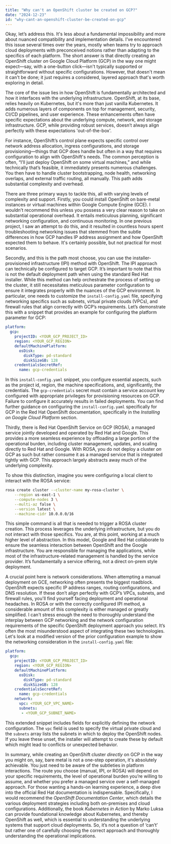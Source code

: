 ```yaml
---
title: "Why can't an OpenShift cluster be created on GCP?"
date: "2024-12-23"
id: "why-cant-an-openshift-cluster-be-created-on-gcp"
---
```


Okay, let’s address this. It's less about a fundamental impossibility and more about nuanced compatibility and implementation details. I've encountered this issue several times over the years, mostly when teams try to approach cloud deployments with preconceived notions rather than adapting to the specifics of each platform. The short answer is that directly creating an OpenShift cluster *on* Google Cloud Platform (GCP) in the way one might expect—say, with a one-button click—isn't typically supported or straightforward without specific configurations. However, that doesn't mean it can't be done; it just requires a considered, layered approach that's worth exploring in detail.

The core of the issue lies in how OpenShift is fundamentally architected and how it interfaces with the underlying infrastructure. OpenShift, at its base, relies heavily on Kubernetes, but it's more than just vanilla Kubernetes. It adds numerous layers of components on top for management, security, CI/CD pipelines, and user experience. These enhancements often have specific expectations about the underlying compute, network, and storage infrastructure. GCP, while providing robust services, doesn’t always align perfectly with these expectations 'out-of-the-box'.

For instance, OpenShift’s control plane expects specific control over network address allocation, ingress configurations, and storage provisioning—things that GCP does handle but often in a way that requires configuration to align with OpenShift's needs. The common perception is often, “I’ll just deploy OpenShift on some virtual machines,” and while technically that’s feasible, it immediately presents numerous challenges. You then have to handle cluster bootstrapping, node health, networking overlaps, and external traffic routing, all manually. This path adds substantial complexity and overhead.

There are three primary ways to tackle this, all with varying levels of complexity and support. Firstly, you could install OpenShift on bare-metal instances or virtual machines within Google Compute Engine (GCE). I wouldn’t recommend this unless you possess a very clear reason to take on substantial operational overhead. It entails meticulous planning, significant networking configuration, and continuous monitoring. In one previous project, I saw an attempt to do this, and it resulted in countless hours spent troubleshooting networking issues that stemmed from the subtle differences in how GCP handles IP address assignment and how OpenShift expected them to behave. It's certainly possible, but not practical for most scenarios.

Secondly, and this is the path most choose, you can use the installer-provisioned infrastructure (IPI) method with OpenShift. The IPI approach can technically be configured to target GCP. It’s important to note that this is not the default deployment path when using the standard Red Hat installer. While this method can help orchestrate the process of setting up the cluster, it still necessitates meticulous parameter configuration to ensure it integrates properly with the nuances of the GCP environment. In particular, one needs to customize the `install-config.yaml` file, specifying networking specifics such as subnets, virtual private clouds (VPCs), and firewall rules that align correctly with GCP’s requirements. Let’s demonstrate this with a snippet that provides an example for configuring the platform parameter for GCP:

```yaml
platform:
  gcp:
    projectID: <YOUR_GCP_PROJECT_ID>
    region: <YOUR_GCP_REGION>
    defaultMachinePlatform:
      osDisk:
        diskType: pd-standard
        diskSizeGB: 128
    credentialsSecretRef:
      name: gcp-credentials
```

In this `install-config.yaml` snippet, you configure essential aspects, such as the project id, region, the machine specifications, and, significantly, the credentials. The `gcp-credentials` secret must contain a service account key configured with appropriate privileges for provisioning resources on GCP. Failure to configure it accurately results in failed deployments. You can find further guidance on configuring the `install-config.yaml` specifically for GCP in the Red Hat OpenShift documentation, specifically in the *Installing on Google Cloud Platform* section.

Thirdly, there is Red Hat OpenShift Service on GCP (ROSA), a managed service jointly developed and operated by Red Hat and Google. This provides a more seamless experience by offloading a large portion of the operational burden, including cluster management, updates, and scaling directly to Red Hat and Google. With ROSA, you do not deploy a cluster *on* GCP as such but rather consume it as a managed service that is integrated tightly with GCP. This approach largely abstracts away much of the underlying complexity.

To show this distinction, imagine you were configuring a local client to interact with the ROSA service:

```bash
rosa create cluster --cluster-name my-rosa-cluster \
    --region us-east-1 \
    --compute-nodes 3 \
    --multi-az false \
    --version latest \
    --machine-cidr 10.0.0.0/16
```

This simple command is all that is needed to trigger a ROSA cluster creation. This process leverages the underlying infrastructure, but you do not interact with those specifics. You are, at this point, working at a much higher level of abstraction. In this model, Google and Red Hat collaborate to ensure the seamless interaction between OpenShift and the Google infrastructure. You are responsible for managing the applications, while most of the infrastructure-related management is handled by the service provider. It’s fundamentally a service offering, not a direct on-prem style deployment.

A crucial point here is network considerations. When attempting a manual deployment on GCE, networking often presents the biggest roadblock. OpenShift expects specific IP address ranges, routing configurations, and DNS resolution. If these don’t align perfectly with GCP’s VPCs, subnets, and firewall rules, you'll find yourself facing deployment and operational headaches. In ROSA or with the correctly configured IPI method, a considerable amount of this complexity is either managed or greatly simplified. I can't stress enough the need to thoroughly understand the interplay between GCP networking and the network configuration requirements of the specific OpenShift deployment approach you select. It’s often the most misunderstood aspect of integrating these two technologies. Let's look at a modified version of the prior configuration example to show the networking consideration in the `install-config.yaml` file:

```yaml
platform:
  gcp:
    projectID: <YOUR_GCP_PROJECT_ID>
    region: <YOUR_GCP_REGION>
    defaultMachinePlatform:
      osDisk:
        diskType: pd-standard
        diskSizeGB: 128
    credentialsSecretRef:
      name: gcp-credentials
    network:
      vpc: <YOUR_GCP_VPC_NAME>
      subnets:
       - <YOUR_GCP_SUBNET_NAME>
```

This extended snippet includes fields for explicitly defining the network configuration. The `vpc` field is used to specify the virtual private cloud and the `subnets` array lists the subnets in which to deploy the OpenShift nodes. If you leave these unset, the installer will attempt to create these by default which might lead to conflicts or unexpected behavior.

In summary, while creating an OpenShift cluster *directly* on GCP in the way you might on, say, bare metal is not a one-step operation, it's absolutely achievable. You just need to be aware of the subtleties in platform interactions. The route you choose (manual, IPI, or ROSA) will depend on your specific requirements, the level of operational burden you’re willing to assume, and whether you prefer a managed service over a self-managed approach. For those wanting a hands-on learning experience, a deep dive into the official Red Hat documentation is indispensable. Specifically, I would recommend the *OpenShift Documentation Center*, which details the various deployment strategies including both on-premises and cloud configurations. Additionally, the book *Kubernetes in Action* by Marko Luksa can provide foundational knowledge about Kubernetes, and thereby OpenShift as well, which is essential to understanding the underlying systems that support cloud deployments. So, it’s not a question of ‘can’t’ but rather one of carefully choosing the correct approach and thoroughly understanding the operational implications.

